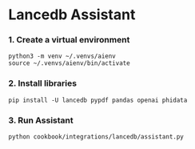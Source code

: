 # Lancedb Assistant

### 1. Create a virtual environment
```shell
python3 -m venv ~/.venvs/aienv
source ~/.venvs/aienv/bin/activate
```

### 2. Install libraries
```shell
pip install -U lancedb pypdf pandas openai phidata
```

### 3. Run Assistant
```shell
python cookbook/integrations/lancedb/assistant.py
```
